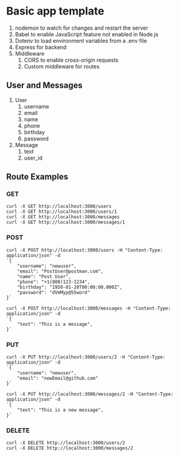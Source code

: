 # Basic app template

1. nodemon to watch for changes and restart the server
2. Babel to enable JavaScript feature not enabled in Node.js
3. Dotenv to load environment variables from a .env file
4. Express for backend
5. Middleware
    1. CORS to enable cross-origin requests
    2. Custom middleware for routes

## User and Messages

1. User
    1. username
    2. email
    3. name
    4. phone
    5. birthday
    6. password
2. Message
    1. text
    2. user_id

## Route Examples

### GET

    curl -X GET http://localhost:3000/users
    curl -X GET http://localhost:3000/users/1
    curl -X GET http://localhost:3000/messages
    curl -X GET http://localhost:3000/messages/1

### POST

    curl -X POST http://localhost:3000/users -H "Content-Type: application/json" -d 
    `{    
        "username": "newuser",
        "email": "PostUser@postman.com",
        "name": "Post User",
        "phone": "+1(800)123-1234",
        "birthday": "1950-01-20T00:00:00.000Z",
        "password": "dVmMyp@55word"
    }`

    curl -X POST http://localhost:3000/messages -H "Content-Type: application/json" -d 
    `{    
        "text": "This is a message",
    }`

### PUT

    curl -X PUT http://localhost:3000/users/2 -H "Content-Type: application/json" -d 
    `{    
        "username": "newuser",
        "email": "newEmail@github.com"
    }`

    curl -X PUT http://localhost:3000/messages/2 -H "Content-Type: application/json" -d 
    `{    
        "text": "This is a new message",
    }` 

### DELETE

    curl -X DELETE http://localhost:3000/users/2
    curl -X DELETE http://localhost:3000/messages/2
